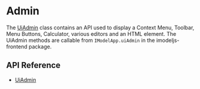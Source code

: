 # Admin

The [UiAdmin]($ui-abstract:UiAdmin) class contains an API used to display a
Context Menu, Toolbar, Menu Buttons, Calculator, various editors and an HTML element.
The UiAdmin methods are callable from `IModelApp.uiAdmin` in the imodeljs-frontend package.

## API Reference

* [UiAdmin]($ui-abstract:UiAdmin)
